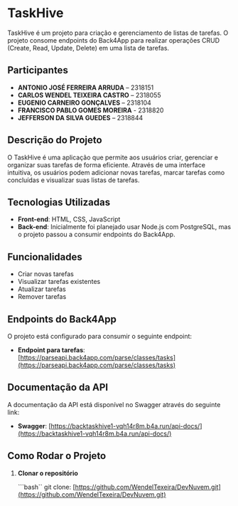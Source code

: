 # TaskHive

TaskHive é um projeto para criação e gerenciamento de listas de tarefas. O projeto consome endpoints do Back4App para realizar operações CRUD (Create, Read, Update, Delete) em uma lista de tarefas.

## Participantes

- **ANTONIO JOSÉ FERREIRA ARRUDA** – 2318151
- **CARLOS WENDEL TEIXEIRA CASTRO** – 2318055
- **EUGENIO CARNEIRO GONÇALVES** – 2318104
- **FRANCISCO PABLO GOMES MOREIRA** - 2318820
- **JEFFERSON DA SILVA GUEDES** – 2318844

## Descrição do Projeto

O TaskHive é uma aplicação que permite aos usuários criar, gerenciar e organizar suas tarefas de forma eficiente. Através de uma interface intuitiva, os usuários podem adicionar novas tarefas, marcar tarefas como concluídas e visualizar suas listas de tarefas.

## Tecnologias Utilizadas

- **Front-end**: HTML, CSS, JavaScript
- **Back-end**: Inicialmente foi planejado usar Node.js com PostgreSQL, mas o projeto passou a consumir endpoints do Back4App.

## Funcionalidades

- Criar novas tarefas
- Visualizar tarefas existentes
- Atualizar tarefas
- Remover tarefas

## Endpoints do Back4App

O projeto está configurado para consumir o seguinte endpoint:

- **Endpoint para tarefas**: [https://parseapi.back4app.com/parse/classes/tasks](https://parseapi.back4app.com/parse/classes/tasks)

## Documentação da API

A documentação da API está disponível no Swagger através do seguinte link:

- **Swagger**: [https://backtaskhive1-vqh14r8m.b4a.run/api-docs/](https://backtaskhive1-vqh14r8m.b4a.run/api-docs/)

## Como Rodar o Projeto

1. **Clonar o repositório**

   ```bash``
   git clone: [https://github.com/WendelTexeira/DevNuvem.git](https://github.com/WendelTexeira/DevNuvem.git)
